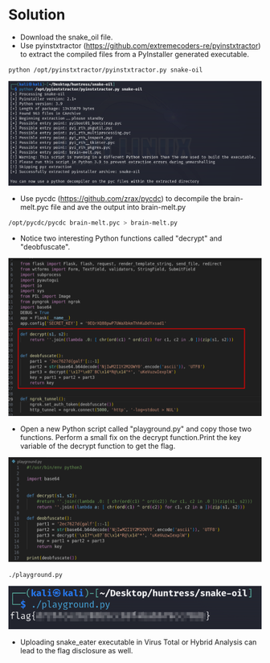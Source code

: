 # Solution
- Download the snake_oil file.
- Use pyinstxtractor (https://github.com/extremecoders-re/pyinstxtractor) to extract the compiled files from a PyInstaller generated executable.
```bash
python /opt/pyinstxtractor/pyinstxtractor.py snake-oil
```

![Alt text](image.png)

- Use pycdc (https://github.com/zrax/pycdc) to decompile the brain-melt.pyc file and ave the output into brain-melt.py
```bash
/opt/pycdc/pycdc brain-melt.pyc > brain-melt.py
```
- Notice two interesting Python functions called "decrypt" and "deobfuscate".

![Alt text](image-1.png)

- Open a new Python script called "playground.py" and copy those two functions. Perform a small fix on the decrypt function.Print the key variable of the decrypt function to get the flag.

![Alt text](image-2.png)

```bash
./playground.py
```

![Alt text](image-3.png)

- Uploading snake_eater executable in Virus Total or Hybrid Analysis can lead to the flag disclosure as well.

